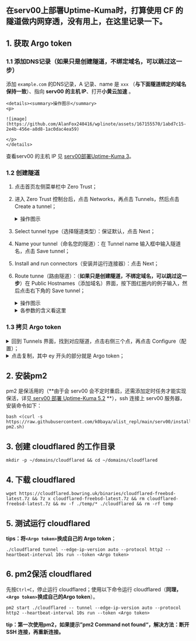 ## 在serv00上部署Uptime-Kuma时，打算使用 CF 的隧道做内网穿透，没有用上，在这里记录一下。

## 1.  获取 Argo token
### 1.1 添加DNS记录（**如果只是创建隧道，不绑定域名，可以跳过这一步**）
添加 `example.com` 的DNS记录，A 记录、name 是 `xxx` （**与下面隧道绑定的域名保持一致**）、指向 **serv00 的主机 IP**、打开**小黄云加速** 。

    <details><summary>操作图示</summary>
    <p>
    
    ![image](https://github.com/AlanFox240416/wplinote/assets/167155570/1abd7c15-2e4b-456e-a8d8-1ac0dac4ea59)
    
    </p>
    </details> 
 
查看serv00 的主机 IP 见  [serv00部署Uptime-Kuma 3](https://note.wrb.me/post/9.html)。

### 1.2 创建隧道
1. 点击首页左侧菜单栏中 Zero Trust；
2. 进入 Zero Trust 控制台后，点击 Networks，再点击 Tunnels，然后点击 Create a tunnel；
    <details><summary>操作图示</summary>
    <p>
    
    ![image](https://github.com/AlanFox240416/wplinote/assets/167155570/49729b0b-132e-4840-8f5c-340a9500d068)
    
    </p>
    </details> 

1. Select tunnel type（选择隧道类型）：保证默认，点击 Next；
2. Name your tunnel（命名您的隧道）：在 Tunnel name 输入框中输入隧道名，点击 Save tunnel；
3. Install and run connectors（安装并运行连接器）：点击 Next；
4. Route tunne（路由隧道）：（**如果只是创建隧道，不绑定域名，可以跳过这一步**）在 Public Hostnames（添加域名）界面，按下图红圈内的例子输入，然后点击右下角的 Save tunnel；

    <details><summary>操作图示</summary>
    <p>
    
    ![image](https://github.com/AlanFox240416/wplinote/assets/167155570/1be626e3-6470-4446-bca1-cdfcf200bf60)
    
    </p>
    </details> 

    <details><summary>各参数的含义看这里</summary>
    <p>
    
    | **Parameter** | **Value**                                                                 |
    |:-------------:|:-------------------------------------------------------------------------:|
    | Subdomain（子域名）  | xxx，后续可以通过xxx.example.com访问                                  |
    | Domain（域名）      | 选择在Cloudflare解析的任一域名example.com                              |
    | Path（路径）       | 留空                                                                    |
    | Type（代理类型）    | HTTP，因为Cloudflare会自动代理HTTPS                                   |
    | URL（代理的IP+端口） | localhost:port（PORT为主机上为该服务放行的端口）                      |
    
    
    </p>
    </details> 

### 1.3 拷贝 Argo token
<details><summary>回到 Tunnels 界面，找到对应隧道，点击右侧三个点，再点击 Configure（配置）；</summary>
<p>

![image](https://github.com/AlanFox240416/wplinote/assets/167155570/e158c1c1-e089-4439-8bf1-f350ed240fb9)

</p>
</details> 

<details><summary>点击复制，其中 ey 开头的部分就是 Argo token；</summary>
<p>

![image](https://github.com/AlanFox240416/wplinote/assets/167155570/022acfec-90b5-4aa9-ac91-27fd505a09c0)

</p>
</details> 

## 2. 安装pm2
pm2 是保活用的（**由于会 serv00 会不定时重启，还需添加定时任务才能实现保活，详见[ serv00 部署 Uptime-Kuma 5.2](https://note.wrb.me/post/9.html) **），ssh 连接上 serv00 服务器，安装命令如下：
```shell
bash <(curl -s https://raw.githubusercontent.com/k0baya/alist_repl/main/serv00/install-pm2.sh)
```

## 3. 创建 cloudflared 的工作目录
```shell
mkdir -p ~/domains/cloudflared && cd ~/domains/cloudflared
```

## 4. 下载 cloudflared
```shell
wget https://cloudflared.bowring.uk/binaries/cloudflared-freebsd-latest.7z && 7z x cloudflared-freebsd-latest.7z && rm cloudflared-freebsd-latest.7z && mv -f ./temp/* ./cloudflared && rm -rf temp
```

## 5.  测试运行 cloudflared
**tips：将`<Argo token>`换成自己的 Argo token**；
```shell
./cloudflared tunnel --edge-ip-version auto --protocol http2 --heartbeat-interval 10s run --token <Argo token>
```

## 6. pm2保活 cloudflared
先按`Ctrl+C`，停止运行 cloudflared；使用以下命令运行 cloudflared（**同理，`<Argo token>`换成自己的Argo token**）。
```shell
pm2 start ./cloudflared -- tunnel --edge-ip-version auto --protocol http2 --heartbeat-interval 10s run --token <Argo token>
```
**tip：第一次使用pm2，如果提示”pm2 Command not found“，解决方法：断开 SSH 连接，再重新连接。**